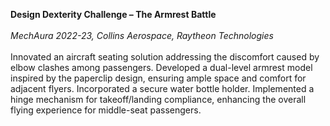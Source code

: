 **Design Dexterity Challenge – The Armrest Battle**<br>                            
*MechAura 2022-23, Collins Aerospace, Raytheon Technologies*<br>           
Innovated an aircraft seating solution addressing the discomfort caused by elbow clashes among passengers. Developed a dual-level armrest model inspired by the paperclip design, ensuring ample space and comfort for adjacent flyers. Incorporated a secure water bottle holder. Implemented a hinge mechanism for takeoff/landing compliance, enhancing the overall flying experience for middle-seat passengers.
